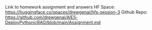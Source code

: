 Link to homework assignment and answers
HF Space: https://huggingface.co/spaces/drewgenai/hfs-session-3
Github Repo: https://github.com/drewgenai/AIE5-DeployPythonicRAG/blob/main/Assignment.md